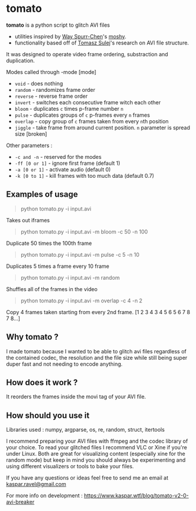 # tomato

**tomato** is a python script to glitch AVI files 
- utilities inspired by [Way Spurr-Chen](https://github.com/wayspurrchen)'s [moshy](https://github.com/wayspurrchen/moshy). 
- functionality based off of [Tomasz Sulej](https://github.com/tsulej)'s research on AVI file structure.

It was designed to operate video frame ordering, substraction and duplication.

Modes called through -mode [mode]

- `void` - does nothing
- `random` - randomizes frame order
- `reverse` - reverse frame order
- `invert` - switches each consecutive frame witch each other
- `bloom` - duplicates `c` times p-frame number `n`
- `pulse` - duplicates groups of `c` p-frames every `n` frames
- `overlap` - copy group of `c` frames taken from every `n`th position
- `jiggle` - take frame from around current position. `n` parameter is spread size [broken]

Other parameters :

- `-c and -n` - reserved for the modes
- `-ff [0 or 1]` - ignore first frame (default 1)
- `-a [0 or 1]` - activate audio (default 0)
- `-k [0 to 1]` - kill frames with too much data (default 0.7)

## Examples of usage

>python tomato.py -i input.avi

Takes out iframes

>python tomato.py -i input.avi -m bloom -c 50 -n 100 

Duplicate 50 times the 100th frame

>python tomato.py -i input.avi -m pulse -c 5 -n 10

Duplicates 5 times a frame every 10 frame

>python tomato.py -i input.avi -m random

Shuffles all of the frames in the video

>python tomato.py -i input.avi -m overlap -c 4 -n 2

Copy 4 frames taken starting from every 2nd frame. [1 2 3 4 3 4 5 6 5 6 7 8 7 8...]

## Why tomato ?

I made tomato because I wanted to be able to glitch avi files regardless of the contained codec, the resolution and the file size while still being super duper fast and not needing to encode anything.

## How does it work ?

It reorders the frames inside the movi tag of your AVI file.

## How should you use it

Libraries used : numpy, argparse, os, re, random, struct, itertools

I recommend preparing your AVI files with ffmpeg and the codec library of your choice. To read your glitched files I recommend VLC or Xine if you're under Linux. Both are great for visualizing content (especially xine for the random mode) but keep in mind you should always be experimenting and using different visualizers or tools to bake your files.

If you have any questions or ideas feel free to send me an email at kaspar.ravel@gmail.com

For more info on development : https://www.kaspar.wtf/blog/tomato-v2-0-avi-breaker
